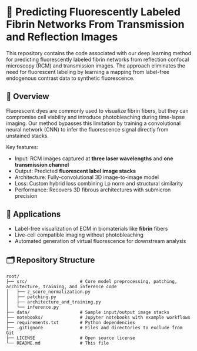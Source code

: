 # 🧠 Predicting Fluorescently Labeled Fibrin Networks From Transmission and Reflection Images

This repository contains the code associated with our deep learning method for predicting fluorescently labeled fibrin networks from reflection confocal microscopy (RCM)  and transmission images. The approach eliminates the need for fluorescent labeling by learning a mapping from label-free endogenous contrast data to synthetic fluorescence.

## 📌 Overview

Fluorescent dyes are commonly used to visualize fibrin fibers, but they can compromise cell viability and introduce photobleaching during time-lapse imaging. Our method bypasses this limitation by training a convolutional neural network (CNN) to infer the fluorescence signal directly from unstained stacks.

Key features:
- Input: RCM images captured at **three laser wavelengths** and **one transmission channel**
- Output: Predicted **fluorescent label image stacks**
- Architecture: Fully-convolutional 3D image-to-image model
- Loss: Custom hybrid loss combining Lp norm and structural similarity
- Performance: Recovers 3D fibrous architectures with submicron precision  

## 🧪 Applications

- Label-free visualization of ECM in biomaterials like **fibrin**  fibers
- Live-cell compatible imaging without photobleaching
- Automated generation of virtual fluorescence for downstream analysis

  
## 🗂 Repository Structure

```plaintext
root/
├── src/                    # Core model preprocessing, patching, architecture, training, and inference code
│   ├── z_score_normalization.py
│   ├── patching.py
│   ├── architecture_and_training.py
│   └── inference.py
├── data/                   # Sample input/output image stacks
├── notebooks/              # Jupyter notebooks with example workflows
├── requirements.txt        # Python dependencies
├── .gitignore              # Files and directories to exclude from Git
├── LICENSE                 # Open source license
└── README.md               # This file

